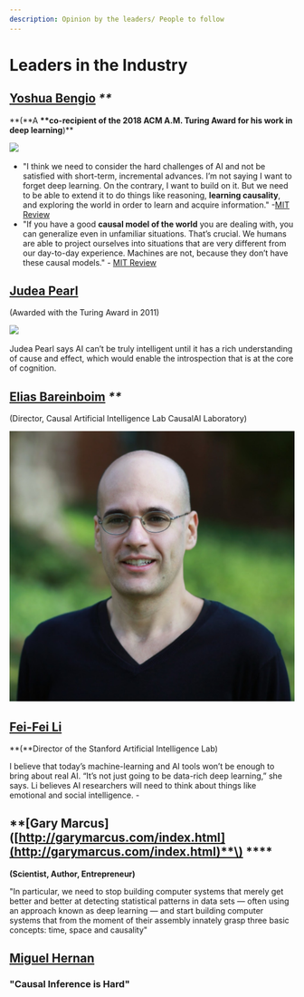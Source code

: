 ```yaml
---
description: Opinion by the leaders/ People to follow
---
```


# Leaders in the Industry

## [**Yoshua Bengio**](https://yoshuabengio.org/) _\*\*_

**\(**A **\*\*co-recipient of the 2018 ACM A.M. Turing Award for his work in deep learning**\)\*\*

![](../.gitbook/assets/image%20%2835%29.png)

* "I think we need to consider the hard challenges of AI and not be satisfied with short-term, incremental advances. I’m not saying I want to forget deep learning. On the contrary, I want to build on it. But we need to be able to extend it to do things like reasoning, **learning causality**, and exploring the world in order to learn and acquire information." -[MIT Review](https://www.technologyreview.com/2018/11/17/66372/one-of-the-fathers-of-ai-is-worried-about-its-future/)
* "If you have a good **causal model of the world** you are dealing with, you can generalize even in unfamiliar situations. That’s crucial. We humans are able to project ourselves into situations that are very different from our day-to-day experience. Machines are not, because they don’t have these causal models." - [MIT Review](https://www.technologyreview.com/2018/11/17/66372/one-of-the-fathers-of-ai-is-worried-about-its-future/)

## [**Judea Pearl** ](http://bayes.cs.ucla.edu/jp_home.html)

\(Awarded with the Turing Award in 2011\)

![](../.gitbook/assets/image%20%2836%29.png)

Judea Pearl says AI can’t be truly intelligent until it has a rich understanding of cause and effect, which would enable the introspection that is at the core of cognition.

## [**Elias Bareinboim**](https://causalai.net/) _\*\*_

\(Director, Causal Artificial Intelligence Lab CausalAI Laboratory\)

![](../.gitbook/assets/image%20%2833%29.png)

## [**Fei-Fei Li** ](https://profiles.stanford.edu/fei-fei-li)

**\(**Director of the Stanford Artificial Intelligence Lab\)

I believe that today’s machine-learning and AI tools won’t be enough to bring about real AI. “It’s not just going to be data-rich deep learning,” she says. Li believes AI researchers will need to think about things like emotional and social intelligence. -

## **\*\*\[**Gary Marcus**\]\(**[http://garymarcus.com/index.html](http://garymarcus.com/index.html)**\) \*\***

**\(**Scientist, Author, Entrepreneur**\)**

"In particular, we need to stop building computer systems that merely get better and better at detecting statistical patterns in data sets — often using an approach known as deep learning — and start building computer systems that from the moment of their assembly innately grasp three basic concepts: time, space and causality"

## [Miguel Hernan](https://www.hsph.harvard.edu/miguel-hernan/)

### **"Causal Inference is Hard"**

